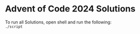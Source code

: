 # Advent of Code 2024 Solutions

To run all Solutions, open shell and run the following:  
`./script`  